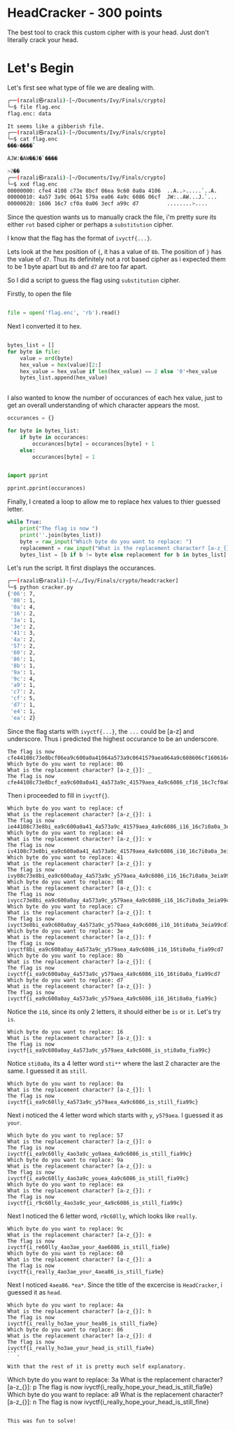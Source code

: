 # HeadCracker - 300 points

The best tool to crack this custom cipher with is your head. Just don't literally crack your head.


# Let's Begin

Let's first see what type of file we are dealing with.
```sh
┌──(razali㉿razali)-[~/Documents/Ivy/Finals/crypto]
└─$ file flag.enc          
flag.enc: data

It seems like a gibberish file.                                                                                                                                                                                                                                             
┌──(razali㉿razali)-[~/Documents/Ivy/Finals/crypto]
└─$ cat flag.enc           
���>����`

AJW:�AW��J�`����

>ϩ��                                                                                                                                                                                                                                             
┌──(razali㉿razali)-[~/Documents/Ivy/Finals/crypto]
└─$ xxd flag.enc 
00000000: cfe4 4108 c73e 8bcf 06ea 9c60 0a0a 4106  ..A..>.....`..A.
00000010: 4a57 3a9c 0641 579a ea06 4a9c 6086 06cf  JW:..AW...J.`...
00000020: 1606 16c7 cf0a 0a06 3ecf a99c d7         ........>....

```

Since the question wants us to manually crack the file, i'm pretty sure its either `rot` based cipher or perhaps
a `substitution` cipher.

I know that the flag has the format of `ivyctf{...}`.

Lets look at the hex position of `{`, it has a value of `8b`.
The position of `}` has the value of `d7`. Thus its definitely not a rot based cipher as i expected them to be 1 byte apart but `8b` and `d7` are too far apart.

So I did a script to guess the flag using `substitution` cipher.

Firstly, to open the file


```py

file = open('flag.enc', 'rb').read()

```

Next I converted it to hex.

```py

bytes_list = []
for byte in file:
    value = ord(byte)
    hex_value = hex(value)[2:]
    hex_value = hex_value if len(hex_value) == 2 else '0'+hex_value
    bytes_list.append(hex_value)
	
```

I also wanted to know the number of occurances of each hex value, just to get an overall
understanding of which character appears the most.

```py
occurances = {}

for byte in bytes_list:
    if byte in occurances:
        occurances[byte] = occurances[byte] + 1
    else:
        occurances[byte] = 1


import pprint

pprint.pprint(occurances)
```

Finally, I created a loop to allow me to replace hex values to thier guessed letter.

```py
while True:
    print("The flag is now ")
    print(''.join(bytes_list))
    byte = raw_input("Which byte do you want to replace: ")
    replacement = raw_input("What is the replacement character? [a-z_{}]: ")
    bytes_list = [b if b != byte else replacement for b in bytes_list]

```

Let's run the script. It first displays the occurances.
```sh
┌──(razali㉿razali)-[~/…/Ivy/Finals/crypto/headcracker]
└─$ python cracker.py
{'06': 7,
 '08': 1,
 '0a': 4,
 '16': 2,
 '3a': 1,
 '3e': 2,
 '41': 3,
 '4a': 2,
 '57': 2,
 '60': 2,
 '86': 1,
 '8b': 1,
 '9a': 1,
 '9c': 4,
 'a9': 1,
 'c7': 2,
 'cf': 5,
 'd7': 1,
 'e4': 1,
 'ea': 2}
 ```
 Since the flag starts with `ivyctf{...}`, the `...` could be [a-z] and underscore.
 Thus i predicted the highest occurance to be an underscore.
 
 ```
The flag is now 
cfe44108c73e8bcf06ea9c600a0a41064a573a9c0641579aea064a9c608606cf160616c7cf0a0a063ecfa99cd7
Which byte do you want to replace: 06
What is the replacement character? [a-z_{}]: _
The flag is now 
cfe44108c73e8bcf_ea9c600a0a41_4a573a9c_41579aea_4a9c6086_cf16_16c7cf0a0a_3ecfa99cd7
```
Then i proceeded to fill in `ivyctf{}`.

```
Which byte do you want to replace: cf
What is the replacement character? [a-z_{}]: i
The flag is now 
ie44108c73e8bi_ea9c600a0a41_4a573a9c_41579aea_4a9c6086_i16_16c7i0a0a_3eia99cd7
Which byte do you want to replace: e4
What is the replacement character? [a-z_{}]: v
The flag is now 
iv4108c73e8bi_ea9c600a0a41_4a573a9c_41579aea_4a9c6086_i16_16c7i0a0a_3eia99cd7
Which byte do you want to replace: 41
What is the replacement character? [a-z_{}]: y
The flag is now 
ivy08c73e8bi_ea9c600a0ay_4a573a9c_y579aea_4a9c6086_i16_16c7i0a0a_3eia99cd7
Which byte do you want to replace: 08
What is the replacement character? [a-z_{}]: c
The flag is now 
ivycc73e8bi_ea9c600a0ay_4a573a9c_y579aea_4a9c6086_i16_16c7i0a0a_3eia99cd7
Which byte do you want to replace: c7
What is the replacement character? [a-z_{}]: t
The flag is now 
ivyct3e8bi_ea9c600a0ay_4a573a9c_y579aea_4a9c6086_i16_16ti0a0a_3eia99cd7
Which byte do you want to replace: 3e
What is the replacement character? [a-z_{}]: f
The flag is now 
ivyctf8bi_ea9c600a0ay_4a573a9c_y579aea_4a9c6086_i16_16ti0a0a_fia99cd7
Which byte do you want to replace: 8b
What is the replacement character? [a-z_{}]: {
The flag is now 
ivyctf{i_ea9c600a0ay_4a573a9c_y579aea_4a9c6086_i16_16ti0a0a_fia99cd7
Which byte do you want to replace: d7
What is the replacement character? [a-z_{}]: }
The flag is now 
ivyctf{i_ea9c600a0ay_4a573a9c_y579aea_4a9c6086_i16_16ti0a0a_fia99c}
```

Notice the `i16`, since its only 2 letters, it should either be `is` or `it`.
Let's try `is`.

```
Which byte do you want to replace: 16
What is the replacement character? [a-z_{}]: s
The flag is now 
ivyctf{i_ea9c600a0ay_4a573a9c_y579aea_4a9c6086_is_sti0a0a_fia99c}
```

Notice `sti0a0a`, its a 4 letter word `sti**` where the last 2 character are the same. I guessed it as `still`.

```
Which byte do you want to replace: 0a
What is the replacement character? [a-z_{}]: l
The flag is now 
ivyctf{i_ea9c60lly_4a573a9c_y579aea_4a9c6086_is_still_fia99c}
```
Next i noticed the 4 letter word which starts with `y`, `y579aea`. I guessed it as `your`.

```
Which byte do you want to replace: 57
What is the replacement character? [a-z_{}]: o
The flag is now 
ivyctf{i_ea9c60lly_4ao3a9c_yo9aea_4a9c6086_is_still_fia99c}
Which byte do you want to replace: 9a
What is the replacement character? [a-z_{}]: u
The flag is now 
ivyctf{i_ea9c60lly_4ao3a9c_youea_4a9c6086_is_still_fia99c}
Which byte do you want to replace: ea
What is the replacement character? [a-z_{}]: r
The flag is now 
ivyctf{i_r9c60lly_4ao3a9c_your_4a9c6086_is_still_fia99c}
```

Next I noticed the 6 letter word, `r9c60lly`, which looks like `really`.

```
Which byte do you want to replace: 9c
What is the replacement character? [a-z_{}]: e
The flag is now 
ivyctf{i_re60lly_4ao3ae_your_4ae6086_is_still_fia9e}
Which byte do you want to replace: 60
What is the replacement character? [a-z_{}]: a
The flag is now 
ivyctf{i_really_4ao3ae_your_4aea86_is_still_fia9e}

```

Next I noticed `4aea86`. `*ea*`. Since the title of the excercise is `HeadCracker`, i guessed it as `head`.

```
Which byte do you want to replace: 4a
What is the replacement character? [a-z_{}]: h
The flag is now 
ivyctf{i_really_ho3ae_your_hea86_is_still_fia9e}
Which byte do you want to replace: 86
What is the replacement character? [a-z_{}]: d
The flag is now 
ivyctf{i_really_ho3ae_your_head_is_still_fia9e}
```.

With that the rest of it is pretty much self explanatory.
```
Which byte do you want to replace: 3a
What is the replacement character? [a-z_{}]: p
The flag is now 
ivyctf{i_really_hope_your_head_is_still_fia9e}
Which byte do you want to replace: a9
What is the replacement character? [a-z_{}]: n
The flag is now 
ivyctf{i_really_hope_your_head_is_still_fine}
```

This was fun to solve!

